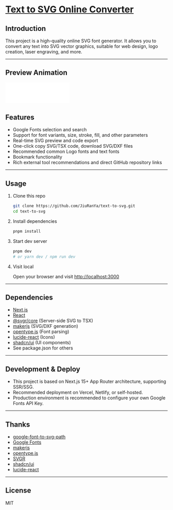 # [Text to SVG Online Converter](https://text-to-svg.tool.tokyo/)

## Introduction

This project is a high-quality online SVG font generator. It allows you to convert any text into SVG vector graphics, suitable for web design, logo creation, laser engraving, and more.

---

## Preview Animation

<img src="https://github.com/JiuRanYa/text-to-svg/blob/main/public/preview.svg" width="200" alt="Preview Animation">


## Features

- Google Fonts selection and search
- Support for font variants, size, stroke, fill, and other parameters
- Real-time SVG preview and code export
- One-click copy SVG/TSX code, download SVG/DXF files
- Recommended common Logo fonts and text fonts
- Bookmark functionality
- Rich external tool recommendations and direct GitHub repository links

---

## Usage

1. Clone this repo

   ```bash
   git clone https://github.com/JiuRanYa/text-to-svg.git
   cd text-to-svg
   ```

2. Install dependencies

   ```bash
   pnpm install
   ```

3. Start dev server

   ```bash
   pnpm dev
   # or yarn dev / npm run dev
   ```

4. Visit local

   Open your browser and visit [http://localhost:3000](http://localhost:3000)

---

## Dependencies

- [Next.js](https://nextjs.org/)
- [React](https://react.dev/)
- [@svgr/core](https://react-svgr.com/) (Server-side SVG to TSX)
- [makerjs](https://github.com/microsoft/maker.js) (SVG/DXF generation)
- [opentype.js](https://github.com/opentypejs/opentype.js) (Font parsing)
- [lucide-react](https://lucide.dev/) (Icons)
- [shadcn/ui](https://ui.shadcn.com/) (UI components)
- See package.json for others

---

## Development & Deploy

- This project is based on Next.js 15+ App Router architecture, supporting SSR/SSG.
- Recommended deployment on Vercel, Netlify, or self-hosted.
- Production environment is recommended to configure your own Google Fonts API Key.

---

## Thanks

- [google-font-to-svg-path](https://github.com/danmarshall/google-font-to-svg-path)
- [Google Fonts](https://fonts.google.com/)
- [makerjs](https://github.com/microsoft/maker.js)
- [opentype.js](https://github.com/opentypejs/opentype.js)
- [SVGR](https://react-svgr.com/)
- [shadcn/ui](https://ui.shadcn.com/)
- [lucide-react](https://lucide.dev/)

---

## License

MIT

